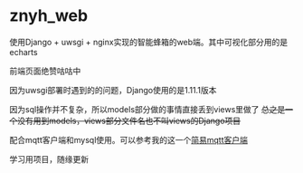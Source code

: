 # znyh_web
使用Django + uwsgi + nginx实现的智能蜂箱的web端。其中可视化部分用的是echarts

前端页面绝赞咕咕中

因为uwsgi部署时遇到的的问题，Django使用的是1.11.1版本

因为sql操作并不复杂，所以models部分做的事情直接丢到views里做了 ~~总之是一个没有用到models，views部分文件名也不叫views的Django项目~~

配合mqtt客户端和mysql使用。可以参考我的这一个[简易mqtt客户端](https://github.com/kolicime/simple_mqtt_client/tree/master)

学习用项目，随缘更新
